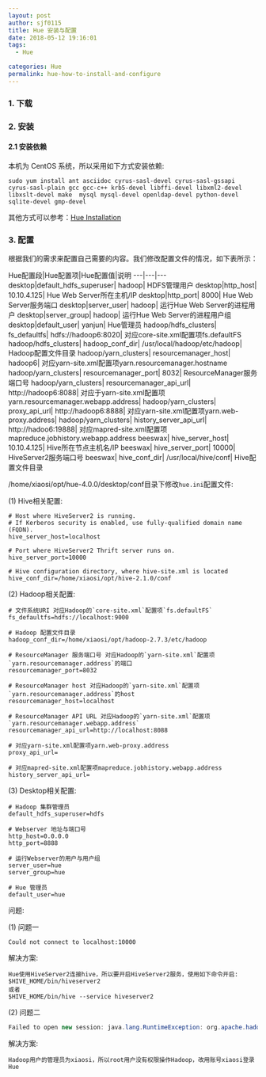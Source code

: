 ```yaml
---
layout: post
author: sjf0115
title: Hue 安装与配置
date: 2018-05-12 19:16:01
tags:
  - Hue

categories: Hue
permalink: hue-how-to-install-and-configure
---
```


### 1. 下载

### 2. 安装

#### 2.1 安装依赖

本机为 CentOS 系统，所以采用如下方式安装依赖:
```
sudo yum install ant asciidoc cyrus-sasl-devel cyrus-sasl-gssapi cyrus-sasl-plain gcc gcc-c++ krb5-devel libffi-devel libxml2-devel libxslt-devel make  mysql mysql-devel openldap-devel python-devel sqlite-devel gmp-devel
```
其他方式可以参考：[Hue Installation](http://cloudera.github.io/hue/latest/admin-manual/manual.html#installation)

### 3. 配置

根据我们的需求来配置自己需要的内容。我们修改配置文件的情况，如下表所示：

Hue配置段|Hue配置项|Hue配置值|说明
---|---|---
desktop|default_hdfs_superuser| hadoop| HDFS管理用户
desktop|http_host| 10.10.4.125| Hue Web Server所在主机/IP
desktop|http_port| 8000| Hue Web Server服务端口
desktop|server_user| hadoop| 运行Hue Web Server的进程用户
desktop|server_group| hadoop| 运行Hue Web Server的进程用户组
desktop|default_user| yanjun| Hue管理员
hadoop/hdfs_clusters|	fs_defaultfs|	hdfs://hadoop6:8020|	对应core-site.xml配置项fs.defaultFS
hadoop/hdfs_clusters| hadoop_conf_dir|	/usr/local/hadoop/etc/hadoop|	Hadoop配置文件目录
hadoop/yarn_clusters|	resourcemanager_host|	hadoop6|	对应yarn-site.xml配置项yarn.resourcemanager.hostname
hadoop/yarn_clusters|	resourcemanager_port|	8032|	ResourceManager服务端口号
hadoop/yarn_clusters|	resourcemanager_api_url|	http://hadoop6:8088|	对应于yarn-site.xml配置项yarn.resourcemanager.webapp.address|
hadoop/yarn_clusters|	proxy_api_url|	http://hadoop6:8888|	对应yarn-site.xml配置项yarn.web-proxy.address|
hadoop/yarn_clusters|	history_server_api_url|	http://hadoo6:19888|	对应mapred-site.xml配置项mapreduce.jobhistory.webapp.address
beeswax|	hive_server_host|	10.10.4.125|	Hive所在节点主机名/IP
beeswax|	hive_server_port|	10000|	HiveServer2服务端口号
beeswax|	hive_conf_dir|	/usr/local/hive/conf|	Hive配置文件目录



/home/xiaosi/opt/hue-4.0.0/desktop/conf目录下修改`hue.ini`配置文件:

(1) Hive相关配置:
```
# Host where HiveServer2 is running.
# If Kerberos security is enabled, use fully-qualified domain name (FQDN).
hive_server_host=localhost

# Port where HiveServer2 Thrift server runs on.
hive_server_port=10000

# Hive configuration directory, where hive-site.xml is located
hive_conf_dir=/home/xiaosi/opt/hive-2.1.0/conf
```
(2) Hadoop相关配置:
```
# 文件系统URI 对应Hadoop的`core-site.xml`配置项`fs.defaultFS`
fs_defaultfs=hdfs://localhost:9000

# Hadoop 配置文件目录
hadoop_conf_dir=/home/xiaosi/opt/hadoop-2.7.3/etc/hadoop

# ResourceManager 服务端口号 对应Hadoop的`yarn-site.xml`配置项`yarn.resourcemanager.address`的端口
resourcemanager_port=8032

# ResourceManager host 对应Hadoop的`yarn-site.xml`配置项`yarn.resourcemanager.address`的host
resourcemanager_host=localhost

# ResourceManager API URL 对应Hadoop的`yarn-site.xml`配置项`yarn.resourcemanager.webapp.address`
resourcemanager_api_url=http://localhost:8088

# 对应yarn-site.xml配置项yarn.web-proxy.address
proxy_api_url=

# 对应mapred-site.xml配置项mapreduce.jobhistory.webapp.address
history_server_api_url=
```
(3) Desktop相关配置:
```
# Hadoop 集群管理员
default_hdfs_superuser=hdfs

# Webserver 地址与端口号
http_host=0.0.0.0
http_port=8888

# 运行Webserver的用户与用户组
server_user=hue
server_group=hue

# Hue 管理员
default_user=hue
```


问题:

(1) 问题一
```
Could not connect to localhost:10000
```
解决方案:
```
Hue使用HiveServer2连接hive，所以要开启HiveServer2服务，使用如下命令开启:
$HIVE_HOME/bin/hiveserver2
或者
$HIVE_HOME/bin/hive --service hiveserver2
```

(2) 问题二
```java
Failed to open new session: java.lang.RuntimeException: org.apache.hadoop.security.AccessControlException: Permission denied: user=root, access=EXECUTE, inode="/tmp/hive":xiaosi:supergroup:drwx------ at org.apache.hadoop.hdfs.server.namenode.FSPermissionChecker.check(FSPermissionChecker.java:319) at org.apache.hadoop.hdfs.server.namenode.FSPermissionChecker.checkTraverse(FSPermissionChecker.java:259) at org.apache.hadoop.hdfs.server.namenode.FSPermissionChecker.checkPermission(FSPermissionChecker.java:205) at org.apache.hadoop.hdfs.server.namenode.FSPermissionChecker.checkPermission(FSPermissionChecker.java:190) at org.apache.hadoop.hdfs.server.namenode.FSDirectory.checkPermission(FSDirectory.java:1728) at org.apache.hadoop.hdfs.server.namenode.FSDirStatAndListingOp.getFileInfo(FSDirStatAndListingOp.java:108) at org.apache.hadoop.hdfs.server.namenode.FSNamesystem.getFileInfo(FSNamesystem.java:3857) at org.apache.hadoop.hdfs.server.namenode.NameNodeRpcServer.getFileInfo(NameNodeRpcServer.java:1012) at org.apache.hadoop.hdfs.protocolPB.ClientNamenodeProtocolServerSideTranslatorPB.getFileInfo(ClientNamenodeProtocolServerSideTranslatorPB.java:843) at org.apache.hadoop.hdfs.protocol.proto.ClientNamenodeProtocolProtos$ClientNamenodeProtocol$2.callBlockingMethod(ClientNamenodeProtocolProtos.java) at org.apache.hadoop.ipc.ProtobufRpcEngine$Server$ProtoBufRpcInvoker.call(ProtobufRpcEngine.java:616) at org.apache.hadoop.ipc.RPC$Server.call(RPC.java:982) at org.apache.hadoop.ipc.Server$Handler$1.run(Server.java:2049) at org.apache.hadoop.ipc.Server$Handler$1.run(Server.java:2045) at java.security.AccessController.doPrivileged(Native Method) at javax.security.auth.Subject.doAs(Subject.java:422) at org.apache.hadoop.security.UserGroupInformation.doAs(UserGroupInformation.java:1698) at org.apache.hadoop.ipc.Server$Handler.run(Server.java:2043)
```
解决方案:
```
Hadoop用户的管理员为xiaosi，所以root用户没有权限操作Hadoop，改用账号xiaosi登录Hue
```
